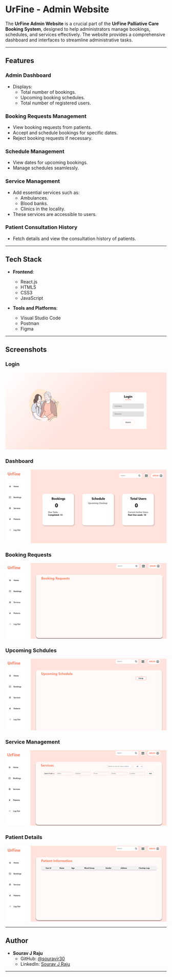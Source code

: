 # UrFine - Admin Website

The **UrFine Admin Website** is a crucial part of the **UrFine Palliative Care Booking System**, designed to help administrators manage bookings, schedules, and services effectively. The website provides a comprehensive dashboard and interfaces to streamline administrative tasks.

---

## Features

### Admin Dashboard
- Displays:
  - Total number of bookings.
  - Upcoming booking schedules.
  - Total number of registered users.

### Booking Requests Management
- View booking requests from patients.
- Accept and schedule bookings for specific dates.
- Reject booking requests if necessary.

### Schedule Management
- View dates for upcoming bookings.
- Manage schedules seamlessly.

### Service Management
- Add essential services such as:
  - Ambulances.
  - Blood banks.
  - Clinics in the locality.
- These services are accessible to users.

### Patient Consultation History
- Fetch details and view the consultation history of patients.

---

## Tech Stack

- **Frontend**:  
  - React.js  
  - HTML5  
  - CSS3  
  - JavaScript  

- **Tools and Platforms**:  
  - Visual Studio Code  
  - Postman  
  - Figma  

---

## Screenshots

### Login
![Dashboard Screenshot](https://github.com/souravjr30/UrFine_AdminWeb/blob/main/src/Screenshot%202024-12-06%20201338.png)

### Dashboard
![Dashboard Screenshot](https://github.com/souravjr30/UrFine_AdminWeb/blob/main/src/Screenshot%202024-12-06%20201553.png)

### Booking Requests
![Booking Requests Screenshot](https://github.com/souravjr30/UrFine_AdminWeb/blob/main/src/Screenshot%202024-12-06%20201621.png)

### Upcoming Schdules
![Schedule Management Screenshot](https://github.com/souravjr30/UrFine_AdminWeb/blob/main/src/Screenshot%202024-12-06%20201756.png)

### Service Management
![Service Management Screenshot](https://github.com/souravjr30/UrFine_AdminWeb/blob/main/src/Screenshot%202024-12-06%20201653.png)

### Patient Details
![Patient Consultation History Screenshot](https://github.com/souravjr30/UrFine_AdminWeb/blob/main/src/Screenshot%202024-12-06%20201723.png)


---

## Author

- **Sourav J Raju**  
  - GitHub: [@souravjr30](https://github.com/souravjr30)  
  - LinkedIn: [Sourav J Raju](https://linkedin.com/in/souravjraju)  

---


